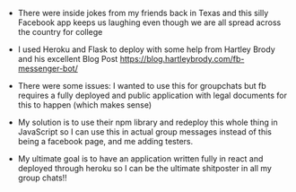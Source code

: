 - There were inside jokes from my friends back in Texas and this silly Facebook app keeps us laughing even though we are all spread across the country for college

- I used Heroku and Flask to deploy with some help from Hartley Brody and his excellent Blog Post https://blog.hartleybrody.com/fb-messenger-bot/

 - There were some issues:
    I wanted to use this for groupchats but fb requires a fully deployed
    and public application with legal documents for this to happen (which makes sense)

- My solution is to use their npm library and redeploy this whole thing in JavaScript
    so I can use this in actual group messages instead of this being a facebook page,
    and me adding testers.

- My ultimate goal is to have an application written fully in react and deployed through
heroku so I can be the ultimate shitposter in all my group chats!!
